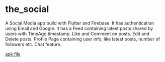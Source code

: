 # the_social

A Social Media app build with Flutter and Firebase.
It has authentication using Email and Google.
It has a Feed containing latest posts shared by users with TimeAgo timestamp.
Like and Comment on posts.
Edit and Delete posts.
Profile Page containing user info, like latest posts, number of followers etc.
Chat feature.


[apk file](https://github.com/sultanhunter/The-Social/blob/main/app-release.apk)

